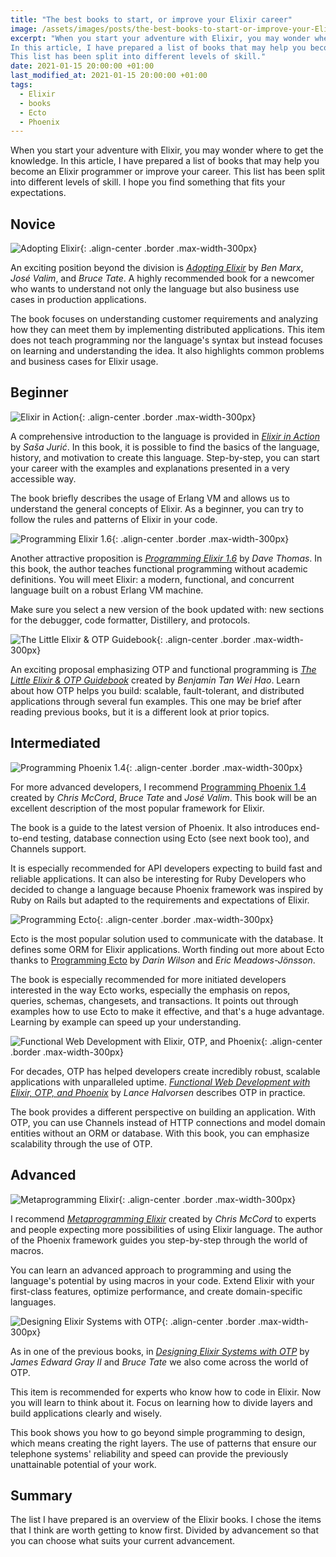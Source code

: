 ```yaml
---
title: "The best books to start, or improve your Elixir career"
image: /assets/images/posts/the-best-books-to-start-or-improve-your-Elixir-career.png
excerpt: "When you start your adventure with Elixir, you may wonder where to get the knowledge.
In this article, I have prepared a list of books that may help you become an Elixir programmer or improve your career.
This list has been split into different levels of skill."
date: 2021-01-15 20:00:00 +01:00
last_modified_at: 2021-01-15 20:00:00 +01:00
tags:
  - Elixir
  - books
  - Ecto
  - Phoenix
---
```


  When you start your adventure with Elixir, you may wonder where to get the knowledge.
  In this article, I have prepared a list of books that may help you become an Elixir programmer or improve your career.
  This list has been split into different levels of skill.
  I hope you find something that fits your expectations.

## Novice

  ![Adopting Elixir](https://pragprog.com/titles/tvmelixir/adopting-elixir/tvmelixir_hu6d5b8b63a4954cb696e89b39f929331b_449862_500x0_resize_q75_box.jpg){: .align-center .border .max-width-300px}

  An exciting position beyond the division is *[Adopting Elixir](https://pragprog.com/titles/tvmelixir/adopting-elixir/)* by *Ben Marx*, *José Valim*, and *Bruce Tate*.
  A highly recommended book for a newcomer who wants to understand not only the language but also business use cases in production applications.

  The book focuses on understanding customer requirements and analyzing how they can meet them by implementing distributed applications.
  This item does not teach programming nor the language's syntax but instead focuses on learning and understanding the idea.
  It also highlights common problems and business cases for Elixir usage.

## Beginner

  ![Elixir in Action](https://images.manning.com/360/480/resize/book/b/860dd1f-9401-4f00-be22-e00ad954be2f/Juric-Elixir-2ed-HI.jpg){: .align-center .border .max-width-300px}

  A comprehensive introduction to the language is provided in *[Elixir in Action](https://www.manning.com/books/elixir-in-action-second-edition)* by *Saša Jurić*.
  In this book, it is possible to find the basics of the language, history, and motivation to create this language.
  Step-by-step, you can start your career with the examples and explanations presented in a very accessible way.

  The book briefly describes the usage of Erlang VM and allows us to understand the general concepts of Elixir.
  As a beginner, you can try to follow the rules and patterns of Elixir in your code.

  ![Programming Elixir 1.6](https://pragprog.com/titles/elixir16/programming-elixir-1-6/elixir16_hu6d5b8b63a4954cb696e89b39f929331b_1496817_500x0_resize_q75_box.jpg){: .align-center .border .max-width-300px}

  Another attractive proposition is *[Programming Elixir 1.6](https://pragprog.com/titles/elixir16/programming-elixir-1-6/)* by *Dave Thomas*.
  In this book, the author teaches functional programming without academic definitions.
  You will meet Elixir: a modern, functional, and concurrent language built on a robust Erlang VM machine.

  Make sure you select a new version of the book updated with: new sections for the debugger, code formatter, Distillery, and protocols.

  ![The Little Elixir & OTP Guidebook](https://images.manning.com/360/480/resize/book/2/cf70537-0068-4d76-b254-3082c3bc12a3/TanWeiHao_final.png){: .align-center .border .max-width-300px}

  An exciting proposal emphasizing OTP and functional programming is *[The Little Elixir & OTP Guidebook](https://www.manning.com/books/the-little-elixir-and-otp-guidebook)* created by *Benjamin Tan Wei Hao*.
  Learn about how OTP helps you build: scalable, fault-tolerant, and distributed applications through several fun examples.
  This one may be brief after reading previous books, but it is a different look at prior topics.

## Intermediated

  ![Programming Phoenix 1.4](https://pragprog.com/titles/phoenix14/programming-phoenix-1-4/phoenix14_hu6d5b8b63a4954cb696e89b39f929331b_925363_250x0_resize_q75_box.jpg){: .align-center .border .max-width-300px}

  For more advanced developers, I recommend [Programming Phoenix 1.4](https://pragprog.com/titles/phoenix14/programming-phoenix-1-4/) created by *Chris McCord*, *Bruce Tate* and *José Valim*.
  This book will be an excellent description of the most popular framework for Elixir.

  The book is a guide to the latest version of Phoenix.
  It also introduces end-to-end testing, database connection using Ecto (see next book too), and Channels support.

  It is especially recommended for API developers expecting to build fast and reliable applications.
  It can also be interesting for Ruby Developers who decided to change a language because Phoenix framework was inspired by Ruby on Rails but adapted to the requirements and expectations of Elixir.

  ![Programming Ecto](https://pragprog.com/titles/wmecto/programming-ecto/wmecto_hu6d5b8b63a4954cb696e89b39f929331b_1356468_250x0_resize_q75_box.jpg){: .align-center .border .max-width-300px}

  Ecto is the most popular solution used to communicate with the database.
  It defines some ORM for Elixir applications.
  Worth finding out more about Ecto thanks to [Programming Ecto](https://pragprog.com/titles/wmecto/programming-ecto/) by *Darin Wilson* and *Eric Meadows-Jönsson*.

  The book is especially recommended for more initiated developers interested in the way Ecto works, especially the emphasis on repos, queries, schemas, changesets, and transactions.
  It points out through examples how to use Ecto to make it effective, and that's a huge advantage.
  Learning by example can speed up your understanding.

  ![Functional Web Development with Elixir, OTP, and Phoenix](https://pragprog.com/titles/lhelph/functional-web-development-with-elixir-otp-and-phoenix/lhelph_hu6d5b8b63a4954cb696e89b39f929331b_345845_500x0_resize_q75_box.jpg){: .align-center .border .max-width-300px}

  For decades, OTP has helped developers create incredibly robust, scalable applications with unparalleled uptime.
  *[Functional Web Development with Elixir, OTP, and Phoenix](https://pragprog.com/titles/lhelph/functional-web-development-with-elixir-otp-and-phoenix/)* by *Lance Halvorsen* describes OTP in practice.

  The book provides a different perspective on building an application.
  With OTP, you can use Channels instead of HTTP connections and model domain entities without an ORM or database.
  With this book, you can emphasize scalability through the use of OTP.

## Advanced

  ![Metaprogramming Elixir](https://pragprog.com/titles/cmelixir/metaprogramming-elixir/cmelixir_hu6d5b8b63a4954cb696e89b39f929331b_1494046_500x0_resize_q75_box.jpg){: .align-center .border .max-width-300px}

  I recommend *[Metaprogramming Elixir](https://pragprog.com/titles/cmelixir/metaprogramming-elixir/)* created by *Chris McCord* to experts and people expecting more possibilities of using Elixir language.
  The author of the Phoenix framework guides you step-by-step through the world of macros.

  You can learn an advanced approach to programming and using the language's potential by using macros in your code.
  Extend Elixir with your first-class features, optimize performance, and create domain-specific languages.

  ![Designing Elixir Systems with OTP](https://pragprog.com/titles/jgotp/designing-elixir-systems-with-otp/jgotp_hu6d5b8b63a4954cb696e89b39f929331b_938959_250x0_resize_q75_box.jpg){: .align-center .border .max-width-300px}

  As in one of the previous books, in *[Designing Elixir Systems with OTP](https://pragprog.com/titles/jgotp/designing-elixir-systems-with-otp/)* by *James Edward Gray II* and *Bruce Tate* we also come across the world of OTP.

  This item is recommended for experts who know how to code in Elixir.
  Now you will learn to think about it.
  Focus on learning how to divide layers and build applications clearly and wisely.

  This book shows you how to go beyond simple programming to design, which means creating the right layers.
  The use of patterns that ensure our telephone systems' reliability and speed can provide the previously unattainable potential of your work.

## Summary

  The list I have prepared is an overview of the Elixir books.
  I chose the items that I think are worth getting to know first.
  Divided by advancement so that you can choose what suits your current advancement.
